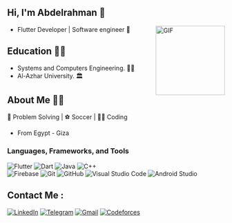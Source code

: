 ## Hi, I'm Abdelrahman 👋
<img align="right" alt="GIF" height="160px" src="https://media.giphy.com/media/du3J3cXyzhj75IOgvA/giphy.gif" />

- Flutter Developer | Software engineer :robot:
## Education 👨‍🎓
- Systems and Computers Engineering. :man_technologist:
- Al-Azhar University. 🏛️

## About Me 🙋‍♂️
🧠 Problem Solving | ⚽ Soccer | 👨‍💻 Coding
- From Egypt - Giza
### Languages, Frameworks, and Tools
![Flutter](https://img.shields.io/badge/-Flutter-white?style=flat&logo=flutter&logoColor=blue)
![Dart](https://img.shields.io/badge/-Dart-white?style=flat&logo=dart&logoColor=blue)
![Java](https://img.shields.io/badge/-Java-white?style=flat&logo=java)
![C++](https://img.shields.io/badge/-C++-white?style=flat&logo=c%2B%2B&logoColor=blue)
<br>
![Firebase](https://img.shields.io/badge/-Firebase-white?style=flat&logo=firebase&logoColor=yellow)
![Git](https://img.shields.io/badge/-Git-white?style=flat&logo=git&logoColor=F05032)
![GitHub](https://img.shields.io/badge/-GitHub-white?style=flat&logo=github&logoColor=black)
![Visual Studio Code](https://img.shields.io/badge/-VSCode-white?style=flat&logo=visual-studio-code&logoColor=blue)
![Android Studio](https://img.shields.io/badge/-Android%20Studio-white?style=flat&logo=android-studio&logoColor=green)


## Contact Me :
[![LinkedIn](https://img.shields.io/badge/-LINKEDIN-blue?style=for-the-badge&logo=linkedin&logoColor=white)](https://www.linkedin.com/in/abdelrhman-waheed-b82abb234/)
[![Telegram](https://img.shields.io/badge/-TELEGRAM-blue?style=for-the-badge&logo=telegram&logoColor=white)](https://t.me/Abdo_Wa7Eed)
[![Gmail](https://img.shields.io/badge/-GMAIL-blue?style=for-the-badge&logo=gmail&logoColor=white)](mailto:abdo20132233@gmail.com)
[![Codeforces](https://img.shields.io/badge/-CODEFORCES-white?color=blue&style=for-the-badge&logo=codeforces&logoColor=white)](https://codeforces.com/profile/Abdo_Wa7eed)


